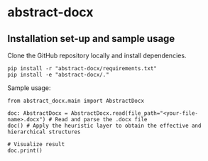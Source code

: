 # abstract-docx
## Installation set-up and sample usage
Clone the GitHub repository locally and install dependencies.
```
pip install -r "abstract-docx/requirements.txt"
pip install -e "abstract-docx/."
```

Sample usage:
```
from abstract_docx.main import AbstractDocx

doc: AbstractDocx = AbstractDocx.read(file_path="<your-file-name>.docx") # Read and parse the .docx file
doc() # Apply the heuristic layer to obtain the effective and hierarchical structures

# Visualize result
doc.print()
```
